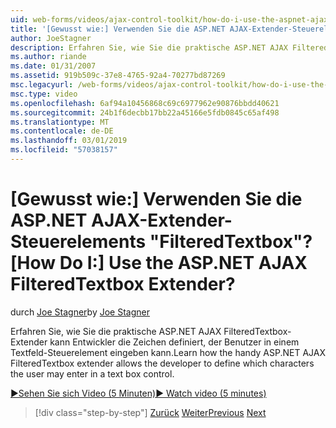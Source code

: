 ```yaml
---
uid: web-forms/videos/ajax-control-toolkit/how-do-i-use-the-aspnet-ajax-filteredtextbox-extender
title: '[Gewusst wie:] Verwenden Sie die ASP.NET AJAX-Extender-Steuerelements "FilteredTextbox"? | Microsoft-Dokumentation'
author: JoeStagner
description: Erfahren Sie, wie Sie die praktische ASP.NET AJAX FilteredTextbox-Extender kann Entwickler die Zeichen definiert, der Benutzer in einem Textfeld-Steuerelement eingeben kann.
ms.author: riande
ms.date: 01/31/2007
ms.assetid: 919b509c-37e8-4765-92a4-70277bd87269
msc.legacyurl: /web-forms/videos/ajax-control-toolkit/how-do-i-use-the-aspnet-ajax-filteredtextbox-extender
msc.type: video
ms.openlocfilehash: 6af94a10456868c69c6977962e90876bbdd40621
ms.sourcegitcommit: 24b1f6decbb17bb22a45166e5fdb0845c65af498
ms.translationtype: MT
ms.contentlocale: de-DE
ms.lasthandoff: 03/01/2019
ms.locfileid: "57038157"
---
```

<a name="how-do-i-use-the-aspnet-ajax-filteredtextbox-extender"></a><span data-ttu-id="fbd87-104">[Gewusst wie:] Verwenden Sie die ASP.NET AJAX-Extender-Steuerelements "FilteredTextbox"?</span><span class="sxs-lookup"><span data-stu-id="fbd87-104">[How Do I:] Use the ASP.NET AJAX FilteredTextbox Extender?</span></span>
====================
<span data-ttu-id="fbd87-105">durch [Joe Stagner](https://github.com/JoeStagner)</span><span class="sxs-lookup"><span data-stu-id="fbd87-105">by [Joe Stagner](https://github.com/JoeStagner)</span></span>

<span data-ttu-id="fbd87-106">Erfahren Sie, wie Sie die praktische ASP.NET AJAX FilteredTextbox-Extender kann Entwickler die Zeichen definiert, der Benutzer in einem Textfeld-Steuerelement eingeben kann.</span><span class="sxs-lookup"><span data-stu-id="fbd87-106">Learn how the handy ASP.NET AJAX FilteredTextbox extender allows the developer to define which characters the user may enter in a text box control.</span></span>

[<span data-ttu-id="fbd87-107">&#9654;Sehen Sie sich Video (5 Minuten)</span><span class="sxs-lookup"><span data-stu-id="fbd87-107">&#9654; Watch video (5 minutes)</span></span>](https://channel9.msdn.com/Blogs/ASP-NET-Site-Videos/how-do-i-use-the-aspnet-ajax-filteredtextbox-extender)

> [!div class="step-by-step"]
> <span data-ttu-id="fbd87-108">[Zurück](how-do-i-use-the-aspnet-ajax-dynamicpopulate-extender.md)
> [Weiter](how-do-i-use-the-aspnet-ajax-hovermenu-extender.md)</span><span class="sxs-lookup"><span data-stu-id="fbd87-108">[Previous](how-do-i-use-the-aspnet-ajax-dynamicpopulate-extender.md)
[Next](how-do-i-use-the-aspnet-ajax-hovermenu-extender.md)</span></span>
